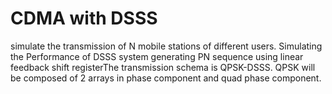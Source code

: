 # CDMA with DSSS
 simulate the transmission of N mobile stations of different users. Simulating the Performance of DSSS system generating PN sequence using linear feedback shift registerThe transmission schema is QPSK-DSSS.  QPSK will be composed of 2 arrays in phase component and quad phase component. 
